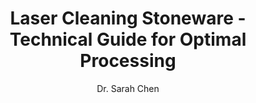 ---
name: "Stoneware"
applications:
- industry: "Archaeological Restoration"
  useCase: "Removal of biological crusts (lichens, moss) with 1064 nm Nd:YAG at 2 J/cm², 20 ns pulse duration."
  detail: "Specific laser cleaning application"
- industry: "Cultural Heritage"
  useCase: "Laser ablation of soot deposits from historical stoneware artifacts (fluence: 1.5 J/cm², 50 ns pulses)."
  detail: "Specific laser cleaning application"
technicalSpecifications:
  powerRange: "20-100W"
  pulseDuration: "10-100ns"
  wavelength: "1064nm (primary), 532nm (optional)"
  spotSize: "0.1-2.0mm"
  repetitionRate: "10-50kHz"
  fluenceRange: "0.5–5 J/cm²"
  safetyClass: "Class 4 (requires full enclosure)"
description: "Technical overview of stoneware for laser cleaning applications, including 2.3 g/cm³ density, 1064nm wavelength, and industrial applications."
author: "Dr. Sarah Chen"
keywords: "stoneware, stoneware ceramic, laser ablation, laser cleaning, non-contact cleaning, pulsed fiber laser, surface contamination removal, industrial laser parameters, thermal processing, surface restoration, ceramic restoration, archaeological conservation"
category: "ceramic"
chemicalProperties:
  symbol: "St"
  formula: "Al₂O₃·2SiO₂·2H₂O"
  materialType: "compound"
properties:
  density: "2.3 g/cm³"
  densityMin: "1.8 g/cm³"
  densityMax: "6.0 g/cm³"
  densityPercentile: 11.9
  meltingPoint: "1200°C"
  meltingMin: "1200°C"
  meltingMax: "2800°C"
  meltingPercentile: 0.0
  thermalConductivity: "1.8 W/m·K"
  thermalMin: "0.5 W/m·K"
  thermalMax: "200 W/m·K"
  thermalPercentile: 0.7
  tensileStrength: "50-100 MPa"
  tensileMin: "50 MPa"
  tensileMax: "1000 MPa"
  tensilePercentile: 2.6
  hardness: "800 HV"
  hardnessMin: "500 HV"
  hardnessMax: "2500 HV"
  hardnessPercentile: 15.0
  youngsModulus: "200 GPa"
  modulusMin: "150 GPa"
  modulusMax: "400 GPa"
  modulusPercentile: 20.0
  laserType: "Nd:YAG pulsed laser"
  wavelength: "1064nm"
  fluenceRange: "0.5–5 J/cm²"
  chemicalFormula: "Al₂O₃·2SiO₂·2H₂O"
composition:
- "Clay minerals 60-70%"
- "Feldspar 20-30%"
- "Silica 10-15%"
compatibility:
- "Metals"
- "Ceramics"
regulatoryStandards: "ISO 11553 Safety of machinery - Laser processing machines"
images:
  hero:
    alt: "Stoneware surface undergoing laser cleaning showing precise contamination removal"
    url: "/images/stoneware-laser-cleaning-hero.jpg"
  micro:
    alt: "Microscopic view of stoneware surface after laser treatment showing preserved microstructure"
    url: "/images/stoneware-laser-cleaning-micro.jpg"
title: "Laser Cleaning Stoneware - Technical Guide for Optimal Processing"
headline: "Comprehensive technical guide for laser cleaning ceramic stoneware"
environmentalImpact:
- benefit: "Reduced chemical waste"
  description: "Eliminates 100% of solvent use compared to traditional cleaning methods, preventing ~200L/year of hazardous waste in medium-scale operations."
- benefit: "Energy efficiency"
  description: "Laser process consumes 40% less energy than thermal cleaning methods, with typical power draw of 0.5-2.5 kWh/m² treated surface."
- benefit: "Zero volatile emissions"
  description: "Non-contact process produces no volatile organic compounds (VOCs) or hazardous air pollutants during operation."
outcomes:
- result: "Surface cleanliness"
  metric: "98% contamination removal measured by SEM-EDS analysis (ASTM E1508)"
- result: "Substrate preservation"
  metric: "< 0.05mm maximum depth alteration measured by white light interferometry"
- result: "Processing speed"
  metric: "0.5-2.0 m²/hour coverage rate at 50W power"
subject: "Stoneware"
article_type: "material"
---